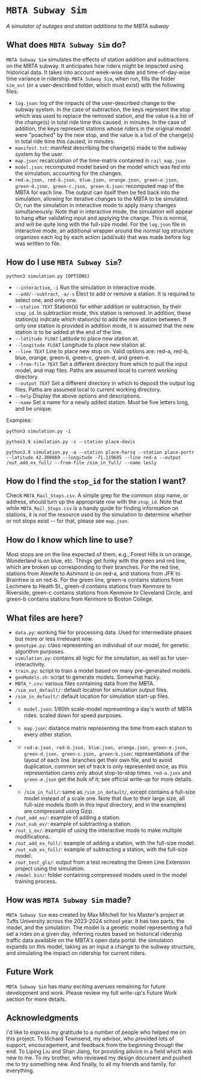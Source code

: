 # `MBTA Subway Sim`
*A simulator of outages and station additions to the MBTA subway*

## What does `MBTA Subway Sim` do?
`MBTA Subway Sim` simulates the effects of station addition and subtractions on the MBTA subway. It anticipates how riders might be impacted using historical data. It takes into account week-wise date and time-of-day-wise time variance in ridership. `MBTA Subway Sim`, when run, fills the folder `sim_out` (or a user-described folder, which must exist) with the following files:
- `log.json`: log of the impacts of the user-described change to the subway system. In the case of subtraction, the keys represent the stop which was used to replace the removed station, and the value is a list of the change(s) in total ride time this caused, in minutes. In the case of addition, the keys represent stations whose riders in the original model were "poached" by the new stop, and the value is a list of the change(s) in total ride time this caused, in minutes.
- `manifest.txt`: manifest describing the change(s) made to the subway system by the user.
- `map.json`: recalculation of the time-matrix contained in `rail_map.json`
- `model.json`: recomputed model based on the model which was fed into the simulation, accounting for the changes.
- `red-a.json, red-b.json, blue.json, orange.json, green-e.json, green-d.json, green-c.json, green-b.json`: recomputed map of the MBTA for each line.
The output can itself then be fed back into the simulation, allowing for iterative changes to the MBTA to be simulated. Or, run the simulation in interactive mode to apply many changes simultaneously. Note that in interactive mode, the simulation will appear to hang after validating input and applying the change. This is normal, and will be quite long with the full-size model. For the `log.json` file in interactive mode, an additional wrapper around the normal log structure organizes each log by each action (add/sub) that was made before log was written to file.

## How do I use `MBTA Subway Sim`?
`python3 simulation.py [OPTIONS]`
- `--interactive`, `-i` 
        Run the simulation in interactive mode. 
- `--add/--subtract`, `-a/-s` 
        Elect to add or remove a station. It is required to select one, and only one.
- `--station TEXT`
        Station(s) for either addition or subtraction, by their `stop_id`. In subtraction mode, this station is removed. In addition, these station(s) indicate which station(s) to add the new station between. If only one station is provided in addition mode, it is assumed that the new station is to be added at the end of the line.
- `--latitude FLOAT`
        Latitude to place new station at.
- `--longitude FLOAT`
        Longitude to place new station at.
- `--line TEXT`
        Line to place new stop on. Valid options are: red-a, red-b, blue, orange, green-b, green-c, green-d, and green-e.
- `--from-file TEXT`
        Set a different directory from which to pull the input model, and map files. Paths are assumed local to current working directory.
- `--output TEXT`
        Set a different directory in which to deposit the output log files. Paths are assumed local to current working directory.
- `--help`
        Display the above options and descriptions.
- `--name`
        Set a name for a newly added station. Must be five letters long, and be unique.

Examples:

`python3 simulation.py -i`

`python3.9 simulation.py -s --station place-davis`

`python3.9 simulation.py -a --station place-harsq --station place-portr --latitude 42.380869 --longitude -71.119685 --line red-a --output /out_add_ex_full/ --from-file /sim_in_full/ --name lesly`

## How do I find the `stop_id` for the station I want?
Check `MBTA_Rail_Stops.csv`. A simple grep for the common stop name, or address, should turn up the appropriate row with the `stop_id`. Note that while `MBTA_Rail_Stops.csv` is a handy guide for finding information on stations, it is _not_ the resource used by the simulation to determine whether or not stops exist -- for that, please see `map.json`.

## How do I know which line to use?
Most stops are on the line expected of them, e.g., Forest Hills is on orange, Wonderland is on blue, etc. Things get funky with the green and red line, which are broken up corresponding to their branches. For the red line, stations from Alewife to Ashmont is on red-a, and stations from JFK to Braintree is on red-b. For the green line, green-e contains stations from Lechmere to Heath St., green-d contains stations from Kenmore to Riverside, green-c contains stations from Kenmore to Cleveland Circle, and green-b contains stations from Kenmore to Boston College.

## What files are here?
- `data.py`: working file for processing data. Used for intermediate phases but more or less irrelevant now.
- `genotype.py`: class representing an individual of our model, for genetic algorithm purposes.
- `simulation.py`: contains all logic for the simulation, as well as for user-interactivity.
- `train.py`: script to train a model based on many pre-generated models.
- `genModels.sh`: script to generate models. Somewhat hacky.
- `MBTA_*.csv`: various files containing data from the MBTA.
- `/sim_out_default/`: default location for simulation output files.
- `/sim_in_default/`: default location for simulation start-up files.
- - `model.json`: 1/60th scale-model representing a day's worth of MBTA rides. scaled down for speed purposes.
- - `map.json`: distance matrix representing the time from each station to every other station.
- - `red-a.json, red-b.json, blue.json, orange.json, green-e.json, green-d.json, green-c.json, green-b.json`: representations of the layout of each line. branches get their own file, and to avoid duplication, common set of track is only represented once, as this representation cares only about stop-to-stop times. `red-a.json` and `green-e.json` get the bulk of it; see official write-up for more details.
- - `/sim_in_full/`: same as `/sim_in_default/`, except contains a full-size model instead of a scale one. Note that due to their large size, all full-size models (both in this input directory, and in the examples) are compressed using Gzip.
- `/out_add_ex/`: example of adding a station.
- `/out_sub_ex/`: example of subtracting a station. 
- `/out_i_ex/`: example of using the interactive mode to make multiple modifications.
- `/out_add_ex_full/`: example of adding a station, with the full-size model.
- `/out_sub_ex_full/`: example of subtracting a station, with the full-size model. 
- `/out_test_glx/`: output from a test recreating the Green Line Extension project using the simulation.
- `/model_bin/`: folder containing compressed models used in the model training process.

## How was `MBTA Subway Sim` made?
`MBTA Subway Sim` was created by Max Mitchell for his Master's project at Tufts University across the 2023-2024 school year. It has two parts; the model, and the simulation. The model is a genetic model representing a full set a rides on a given day, inferring routes based on historical ridership traffic data available on the MBTA's open data portal. the simulation expands on this model, taking as an input a change to the subway structure, and simulating the impact on ridership for current riders. 

## Future Work
`MBTA Subway Sim` has many exciting avenues remaining for future development and work. Please review my full write-up's Future Work section for more details.

## Acknowledgments
I'd like to express my gratitude to a number of people who helped me on this project. To Richard Townsend, my advisor, who provided lots of support, encouragement, and feedback from the beginning through the end. To Liping Liu and Shan Jiang, for providing advice in a field which was new to me. To my brother, who reviewed my design document and pushed me to try something new. And finally, to all my friends and family, for everything.
